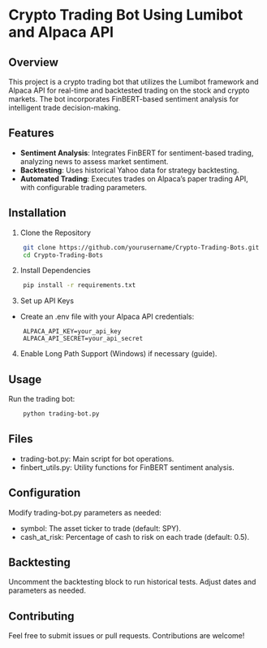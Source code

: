 # Crypto Trading Bot Using Lumibot and Alpaca API

## Overview
This project is a crypto trading bot that utilizes the Lumibot framework and Alpaca API for real-time and backtested trading on the stock and crypto markets. The bot incorporates FinBERT-based sentiment analysis for intelligent trade decision-making.

## Features
- **Sentiment Analysis**: Integrates FinBERT for sentiment-based trading, analyzing news to assess market sentiment.
- **Backtesting**: Uses historical Yahoo data for strategy backtesting.
- **Automated Trading**: Executes trades on Alpaca’s paper trading API, with configurable trading parameters.

## Installation
1. Clone the Repository
``` bash
    git clone https://github.com/yourusername/Crypto-Trading-Bots.git
    cd Crypto-Trading-Bots
```
2. Install Dependencies
```bash
    pip install -r requirements.txt
```
3. Set up API Keys
- Create an .env file with your Alpaca API credentials:
```env
    ALPACA_API_KEY=your_api_key
    ALPACA_API_SECRET=your_api_secret
```
4. Enable Long Path Support (Windows) if necessary (guide).

## Usage
Run the trading bot:
```bash
    python trading-bot.py
```
## Files
- trading-bot.py: Main script for bot operations.
- finbert_utils.py: Utility functions for FinBERT sentiment analysis.
## Configuration
Modify trading-bot.py parameters as needed:
- symbol: The asset ticker to trade (default: SPY).
- cash_at_risk: Percentage of cash to risk on each trade (default: 0.5).

## Backtesting
Uncomment the backtesting block to run historical tests. Adjust dates and parameters as needed.

## Contributing
Feel free to submit issues or pull requests. Contributions are welcome!
